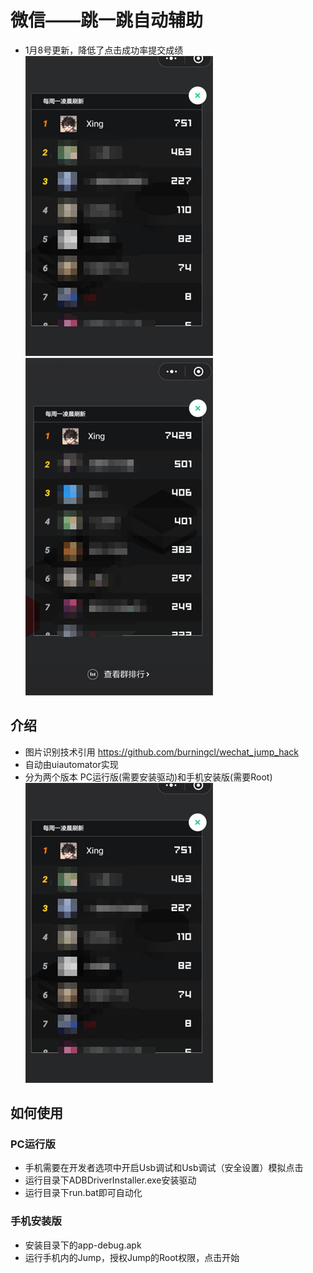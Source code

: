 # 微信——跳一跳自动辅助
* 1月8号更新，降低了点击成功率提交成绩
![PNG](https://github.com/mzj21/wechat_jump_hack/blob/master/screenshots/2.png?raw=true)
![PNG](https://github.com/mzj21/wechat_jump_hack/blob/master/screenshots/1.png?raw=true)
## 介绍
* 图片识别技术引用 https://github.com/burningcl/wechat_jump_hack
* 自动由uiautomator实现
* 分为两个版本 PC运行版(需要安装驱动)和手机安装版(需要Root)
![PNG](https://github.com/mzj21/wechat_jump_hack/blob/master/screenshots/2.png?raw=true)
## 如何使用
### PC运行版
* 手机需要在开发者选项中开启Usb调试和Usb调试（安全设置）模拟点击
* 运行目录下ADBDriverInstaller.exe安装驱动
* 运行目录下run.bat即可自动化
### 手机安装版
* 安装目录下的app-debug.apk
* 运行手机内的Jump，授权Jump的Root权限，点击开始
